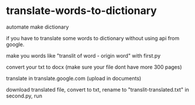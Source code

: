 # translate-words-to-dictionary

automate make dictionary

if you have to translate some words to dictionary without using api from google.

make you words like "translit of word - origin word" with first.py

convert your txt to docx (make sure your file dont have more 300 pages)

translate in translate.google.com (upload in documents)

download translated file, convert to txt, rename to "translit-translated.txt" in second.py, run

